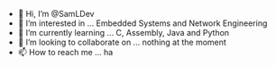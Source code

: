 - 👋 Hi, I’m @SamLDev
- 👀 I’m interested in ... Embedded Systems and Network Engineering
- 🌱 I’m currently learning ... C, Assembly, Java and Python
- 💞️ I’m looking to collaborate on ... nothing at the moment
- 📫 How to reach me ... ha

<!---
SamLDev/SamLDev is a ✨ special ✨ repository because its `README.md` (this file) appears on your GitHub profile.
You can click the Preview link to take a look at your changes.
--->
